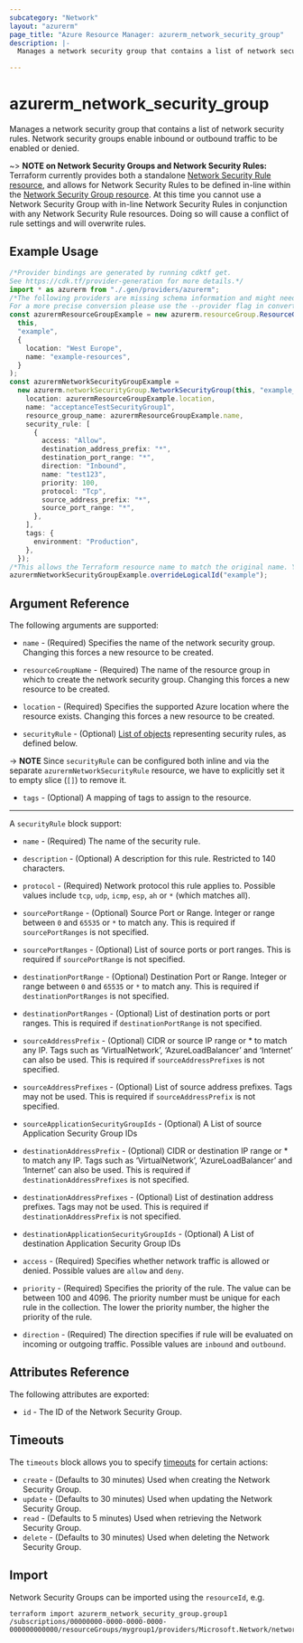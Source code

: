 ```yaml
---
subcategory: "Network"
layout: "azurerm"
page_title: "Azure Resource Manager: azurerm_network_security_group"
description: |-
  Manages a network security group that contains a list of network security rules. Network security groups enable inbound or outbound traffic to be enabled or denied.

---
```


# azurerm\_network\_security\_group

Manages a network security group that contains a list of network security rules.  Network security groups enable inbound or outbound traffic to be enabled or denied.

\~> **NOTE on Network Security Groups and Network Security Rules:** Terraform currently
provides both a standalone [Network Security Rule resource](network_security_rule.html), and allows for Network Security Rules to be defined in-line within the [Network Security Group resource](network_security_group.html).
At this time you cannot use a Network Security Group with in-line Network Security Rules in conjunction with any Network Security Rule resources. Doing so will cause a conflict of rule settings and will overwrite rules.

## Example Usage

```typescript
/*Provider bindings are generated by running cdktf get.
See https://cdk.tf/provider-generation for more details.*/
import * as azurerm from "./.gen/providers/azurerm";
/*The following providers are missing schema information and might need manual adjustments to synthesize correctly: azurerm.
For a more precise conversion please use the --provider flag in convert.*/
const azurermResourceGroupExample = new azurerm.resourceGroup.ResourceGroup(
  this,
  "example",
  {
    location: "West Europe",
    name: "example-resources",
  }
);
const azurermNetworkSecurityGroupExample =
  new azurerm.networkSecurityGroup.NetworkSecurityGroup(this, "example_1", {
    location: azurermResourceGroupExample.location,
    name: "acceptanceTestSecurityGroup1",
    resource_group_name: azurermResourceGroupExample.name,
    security_rule: [
      {
        access: "Allow",
        destination_address_prefix: "*",
        destination_port_range: "*",
        direction: "Inbound",
        name: "test123",
        priority: 100,
        protocol: "Tcp",
        source_address_prefix: "*",
        source_port_range: "*",
      },
    ],
    tags: {
      environment: "Production",
    },
  });
/*This allows the Terraform resource name to match the original name. You can remove the call if you don't need them to match.*/
azurermNetworkSecurityGroupExample.overrideLogicalId("example");

```

## Argument Reference

The following arguments are supported:

*   `name` - (Required) Specifies the name of the network security group. Changing this forces a new resource to be created.

*   `resourceGroupName` - (Required) The name of the resource group in which to create the network security group. Changing this forces a new resource to be created.

*   `location` - (Required) Specifies the supported Azure location where the resource exists. Changing this forces a new resource to be created.

*   `securityRule` - (Optional) [List of objects](/docs/configuration/attr-as-blocks.html) representing security rules, as defined below.

\-> **NOTE** Since `securityRule` can be configured both inline and via the separate `azurermNetworkSecurityRule` resource, we have to explicitly set it to empty slice (`[]`) to remove it.

* `tags` - (Optional) A mapping of tags to assign to the resource.

***

A `securityRule` block support:

*   `name` - (Required) The name of the security rule.

*   `description` - (Optional) A description for this rule. Restricted to 140 characters.

*   `protocol` - (Required) Network protocol this rule applies to. Possible values include `tcp`, `udp`, `icmp`, `esp`, `ah` or `*` (which matches all).

*   `sourcePortRange` - (Optional) Source Port or Range. Integer or range between `0` and `65535` or `*` to match any. This is required if `sourcePortRanges` is not specified.

*   `sourcePortRanges` - (Optional) List of source ports or port ranges. This is required if `sourcePortRange` is not specified.

*   `destinationPortRange` - (Optional) Destination Port or Range. Integer or range between `0` and `65535` or `*` to match any. This is required if `destinationPortRanges` is not specified.

*   `destinationPortRanges` - (Optional) List of destination ports or port ranges. This is required if `destinationPortRange` is not specified.

*   `sourceAddressPrefix` - (Optional) CIDR or source IP range or \* to match any IP. Tags such as ‘VirtualNetwork’, ‘AzureLoadBalancer’ and ‘Internet’ can also be used. This is required if `sourceAddressPrefixes` is not specified.

*   `sourceAddressPrefixes` - (Optional) List of source address prefixes. Tags may not be used. This is required if `sourceAddressPrefix` is not specified.

*   `sourceApplicationSecurityGroupIds` - (Optional) A List of source Application Security Group IDs

*   `destinationAddressPrefix` - (Optional) CIDR or destination IP range or \* to match any IP. Tags such as ‘VirtualNetwork’, ‘AzureLoadBalancer’ and ‘Internet’ can also be used. This is required if `destinationAddressPrefixes` is not specified.

*   `destinationAddressPrefixes` - (Optional) List of destination address prefixes. Tags may not be used. This is required if `destinationAddressPrefix` is not specified.

*   `destinationApplicationSecurityGroupIds` - (Optional) A List of destination Application Security Group IDs

*   `access` - (Required) Specifies whether network traffic is allowed or denied. Possible values are `allow` and `deny`.

*   `priority` - (Required) Specifies the priority of the rule. The value can be between 100 and 4096. The priority number must be unique for each rule in the collection. The lower the priority number, the higher the priority of the rule.

*   `direction` - (Required) The direction specifies if rule will be evaluated on incoming or outgoing traffic. Possible values are `inbound` and `outbound`.

## Attributes Reference

The following attributes are exported:

* `id` - The ID of the Network Security Group.

## Timeouts

The `timeouts` block allows you to specify [timeouts](https://www.terraform.io/language/resources/syntax#operation-timeouts) for certain actions:

* `create` - (Defaults to 30 minutes) Used when creating the Network Security Group.
* `update` - (Defaults to 30 minutes) Used when updating the Network Security Group.
* `read` - (Defaults to 5 minutes) Used when retrieving the Network Security Group.
* `delete` - (Defaults to 30 minutes) Used when deleting the Network Security Group.

## Import

Network Security Groups can be imported using the `resourceId`, e.g.

```shell
terraform import azurerm_network_security_group.group1 /subscriptions/00000000-0000-0000-0000-000000000000/resourceGroups/mygroup1/providers/Microsoft.Network/networkSecurityGroups/mySecurityGroup
```
